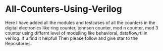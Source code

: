 # All-Counters-Using-Verilog

Here I have added all the modules and testcases of all the counters in the digital electronics like ring counter,
johnson counter, mod n counter, mod 3 counter using differnt level of modelling like behavioral, dataflow,rtl in verilog.
If u find it helpfull Then please follow and give star to the Repositories.
